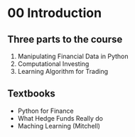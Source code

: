 # 00 Introduction
## Three parts to the course
1. Manipulating Financial Data in Python
2. Computational Investing
3. Learning Algorithm for Trading

## Textbooks
- Python for Finance
- What Hedge Funds Really do
- Maching Learning (Mitchell)

    

